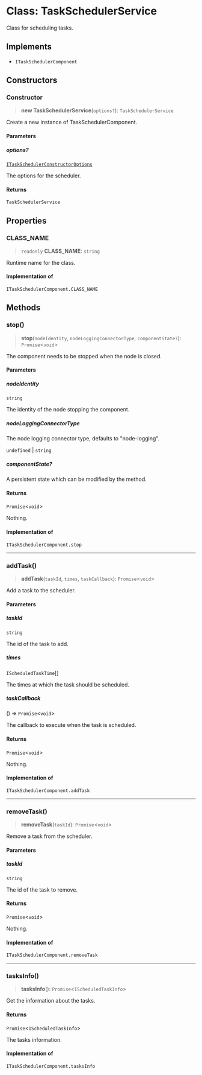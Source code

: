# Class: TaskSchedulerService

Class for scheduling tasks.

## Implements

- `ITaskSchedulerComponent`

## Constructors

### Constructor

> **new TaskSchedulerService**(`options?`): `TaskSchedulerService`

Create a new instance of TaskSchedulerComponent.

#### Parameters

##### options?

[`ITaskSchedulerConstructorOptions`](../interfaces/ITaskSchedulerConstructorOptions.md)

The options for the scheduler.

#### Returns

`TaskSchedulerService`

## Properties

### CLASS\_NAME

> `readonly` **CLASS\_NAME**: `string`

Runtime name for the class.

#### Implementation of

`ITaskSchedulerComponent.CLASS_NAME`

## Methods

### stop()

> **stop**(`nodeIdentity`, `nodeLoggingConnectorType`, `componentState?`): `Promise`\<`void`\>

The component needs to be stopped when the node is closed.

#### Parameters

##### nodeIdentity

`string`

The identity of the node stopping the component.

##### nodeLoggingConnectorType

The node logging connector type, defaults to "node-logging".

`undefined` | `string`

##### componentState?

A persistent state which can be modified by the method.

#### Returns

`Promise`\<`void`\>

Nothing.

#### Implementation of

`ITaskSchedulerComponent.stop`

***

### addTask()

> **addTask**(`taskId`, `times`, `taskCallback`): `Promise`\<`void`\>

Add a task to the scheduler.

#### Parameters

##### taskId

`string`

The id of the task to add.

##### times

`IScheduledTaskTime`[]

The times at which the task should be scheduled.

##### taskCallback

() => `Promise`\<`void`\>

The callback to execute when the task is scheduled.

#### Returns

`Promise`\<`void`\>

Nothing.

#### Implementation of

`ITaskSchedulerComponent.addTask`

***

### removeTask()

> **removeTask**(`taskId`): `Promise`\<`void`\>

Remove a task from the scheduler.

#### Parameters

##### taskId

`string`

The id of the task to remove.

#### Returns

`Promise`\<`void`\>

Nothing.

#### Implementation of

`ITaskSchedulerComponent.removeTask`

***

### tasksInfo()

> **tasksInfo**(): `Promise`\<`IScheduledTaskInfo`\>

Get the information about the tasks.

#### Returns

`Promise`\<`IScheduledTaskInfo`\>

The tasks information.

#### Implementation of

`ITaskSchedulerComponent.tasksInfo`
